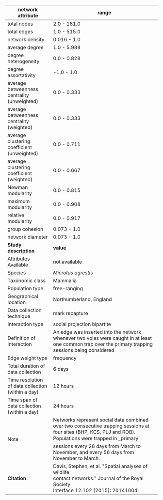 network attribute|range
---|---
total nodes|2.0 - 181.0
total edges|1.0 - 515.0
network density|0.016 - 1.0
average degree|1.0 - 5.988
degree heterogeneity|0.0 - 0.828
degree assortativity|-1.0 - 1.0
average betweenness centrality (unweighted)|0.0 - 0.333
average betweenness centrality (weighted)|0.0 - 0.333
average clustering coefficient (unweighted)|0.0 - 0.711
average clustering coefficient (weighted)|0.0 - 0.667
Newman modularity|0.0 - 0.815
maximum modularity|0.0 - 0.908
relative modularity|0.0 - 0.917
group cohesion|0.073 - 1.0
network diameter|0.073 - 1.0
**Study description**|**value**
Attributes Available|not available
Species|*Microtus agrestis*
Taxonomic class|Mammalia
Population type|free-ranging
Geographical location|Northumberland, England
Data collection technique|mark recapture
Interaction type|social projection bipartite
Definition of interaction|An edge was inserted into the network whenever two voles were caught in at least one common trap over the primary trapping sessions being considered
Edge weight type|frequency
Total duration of data collection|6 days
Time resolution of data collection (within a day)|12 hours
Time span of data collection (within a day)|24 hours
Note|Networks represent social data combined over two consecutive trapping sessions at four sites (BHP, KCS, PLJ and ROB). Populations were trapped in _primary sessions every 28 days from March to November, and every 56 days from November to March.
**Citation** | Davis, Stephen, et al. "Spatial analyses of wildlife <br> contact networks." Journal of the Royal Society <br> Interface 12.102 (2015): 20141004.